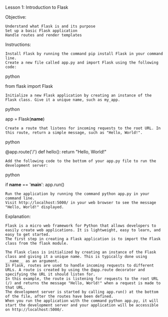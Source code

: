 Lesson 1: Introduction to Flask

Objective:

    Understand what Flask is and its purpose
    Set up a basic Flask application
    Handle routes and render templates

Instructions:

    Install Flask by running the command pip install Flask in your command line.
    Create a new file called app.py and import Flask using the following code:

python

from flask import Flask

    Initialize a new Flask application by creating an instance of the Flask class. Give it a unique name, such as my_app.

python

app = Flask(__name__)

    Create a route that listens for incoming requests to the root URL. In this route, return a simple message, such as "Hello, World!".

python

@app.route('/')
def hello():
    return "Hello, World!"

    Add the following code to the bottom of your app.py file to run the development server:

python

if __name__ == '__main__':
    app.run()

    Run the application by running the command python app.py in your command line.
    Visit http://localhost:5000/ in your web browser to see the message "Hello, World!" displayed.

Explanation:

    Flask is a micro web framework for Python that allows developers to easily create web applications. It is lightweight, easy to learn, and easy to get started.
    The first step in creating a Flask application is to import the Flask class from the flask module.
    
    The Flask class is initialized by creating an instance of the Flask class and giving it a unique name. This is typically done using __name__ as an argument.
    In Flask, routes are used to handle incoming requests to different URLs. A route is created by using the @app.route decorator and specifying the URL it should listen for.
    In this example, the route is listening for requests to the root URL (/) and returns the message "Hello, World!" when a request is made to that URL.
    The development server is started by calling app.run() at the bottom of the file, after the routes have been defined.
    When you run the application with the command python app.py, it will start the development server and your application will be accessible on http://localhost:5000/.